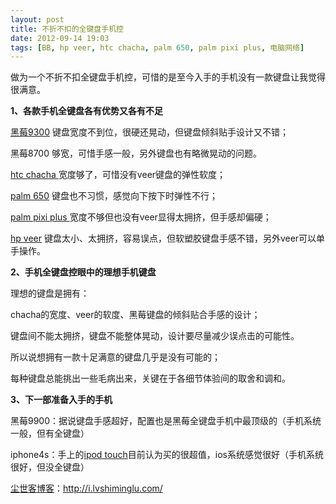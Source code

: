 ```yaml
---
layout: post
title: 不折不扣的全键盘手机控
date: 2012-09-14 19:03
tags: [BB, hp veer, htc chacha, palm 650, palm pixi plus, 电脑网络]
---
```

做为一个不折不扣全键盘手机控，可惜的是至今入手的手机没有一款键盘让我觉得很满意。

<strong>1、各款手机全键盘各有优势又各有不足</strong>

<a href="http://i.lvshiminglu.com/tag/%E9%BB%91%E8%8E%939300">黑莓9300</a> 键盘宽度不到位，很硬还晃动，但键盘倾斜贴手设计又不错；

黑莓8700 够宽，可惜手感一般，另外键盘也有略微晃动的问题。

<a href="http://i.lvshiminglu.com/tag/htc-chacha">htc chacha </a>宽度够了，可惜没有veer键盘的弹性软度；

<a href="http://i.lvshiminglu.com/blog/818.html">palm 650</a> 键盘也不习惯，感觉向下按下时弹性不行；

<a href="http://i.lvshiminglu.com/blog/899.html">palm pixi plus </a>宽度不够但也没有veer显得太拥挤，但手感却偏硬；

<a href="http://i.lvshiminglu.com/blog/901.html">hp veer</a> 键盘太小、太拥挤，容易误点，但软塑胶键盘手感不错，另外veer可以单手操作。

<strong>2、手机全键盘控眼中的理想手机键盘</strong>

理想的键盘是拥有：

chacha的宽度、veer的软度、黑莓键盘的倾斜贴合手感的设计；

键盘间不能太拥挤，键盘不能整体晃动，设计要尽量减少误点击的可能性。

所以说想拥有一款十足满意的键盘几乎是没有可能的；

每种键盘总能挑出一些毛病出来，关键在于各细节体验间的取舍和调和。

<strong>3、下一部准备入手的手机</strong>

黑莓9900：据说键盘手感超好，配置也是黑莓全键盘手机中最顶级的（手机系统一般，但有全键盘）

iphone4s：手上的<a href="http://i.lvshiminglu.com/tag/ipod-touch">ipod touch</a>目前认为买的很超值，ios系统感觉很好（手机系统很好，但没全键盘）

<a href="http://i.lvshiminglu.com/">尘世客博客</a>：<a href="http://i.lvshiminglu.com/">http://i.lvshiminglu.com/</a>

